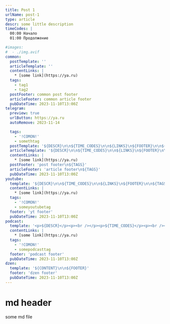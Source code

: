```yaml
---
title: Post 1
urlName: post-1
type: article
descr: some little description
timeCodes: |
  00:00 Начало
  01:00 Продолжение

#images:
#  - ./img.avif
common:
  postTemplate: ''
  articleTemplate: ''
  contentLinks: |
    * [some link](https://ya.ru)
  tags:
    - tag1
    - tag2
  postFooter: common post footer
  articleFooter: common article footer
  pubDateTime: 2023-11-10T13:00Z
telegram:
  preview: true
  urlButton: https://ya.ru
  autoRemove: 2023-11-14

  tags:
    - '!COMON!'
    - somethtag
  postTemplate: '${DESCR}\n\n${TIME_CODES}\n\n${LINKS}\n${FOOTER}\n\n${TAGS}'
  articleTemplate: '${DESCR}\n\n${TIME_CODES}\n\n${LINKS}\n${FOOTER}\n\n${TAGS}'
  contentLinks: |
    * [some link](https://ya.ru)
  postFooter: 'post footer\n${TAGS}'
  articleFooter: 'article footer\n${TAGS}'
  pubDateTime: 2023-11-10T13:00Z
youtube:
  template: '${DESCR}\n\n${TIME_CODES}\n\n${LINKS}\n${FOOTER}\n\n${TAGS}'
  contentLinks: |
    * [some link](https://ya.ru)
  tags:
    - '!COMON!'
    - someyoutubetag
  footer: 'yt footer'
  pubDateTime: 2023-11-10T13:00Z
podcast:
  template: '<p>${DESCR}</p><p><br /></p><p>${TIME_CODES}</p><p><br /></p><p>${LINKS}${FOOTER}</p><p><br /></p><p>${TAGS}</p>'
  contentLinks: |
    * [some link](https://ya.ru)
  tags:
    - '!COMON!'
    - somepodcasttag
  footer: 'podcast footer'
  pubDateTime: 2023-11-10T13:00Z
dzen:
  template: '${CONTENT}\n\n${FOOTER}'
  footer: 'dzen footer'
  pubDateTime: 2023-11-10T13:00Z
---
```


# md header

some md file
